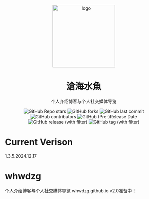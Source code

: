 <div style="text-align:center">
    <img style="text-align:center" src="https://avatars.githubusercontent.com/u/91038761?v=4" alt="logo" width="200">
    <h1 style="text-align:center">滄海水魚</h1>
    <p style="text-align:center">个人介绍博客与个人社交媒体导览</p>
    <img alt="GitHub Repo stars" src="https://img.shields.io/github/stars/whwdzg/whwdzg.github.io">
    <img alt="GitHub forks" src="https://img.shields.io/github/forks/whwdzg/whwdzg.github.io">
    <img alt="GitHub last commit" src="https://img.shields.io/github/last-commit/whwdzg/whwdzg.github.io">
    <img alt="GitHub contributors" src="https://img.shields.io/github/contributors/whwdzg/whwdzg.github.io">
    <img alt="GitHub (Pre-)Release Date" src="https://img.shields.io/github/release-date-pre/whwdzg/whwdzg.github.io"> 
     <img alt="GitHub release (with filter)" src="https://img.shields.io/github/v/release/whwdzg/whwdzg.github.io"> 
     <img alt="GitHub tag (with filter)" src="https://img.shields.io/github/v/tag/whwdzg/whwdzg.github.io">
    </br>
</div>

# Current Verison
1.3.5.2024.12.17
# whwdzg
个人介绍博客与个人社交媒体导览
whwdzg.github.io
v2.0准备中！
